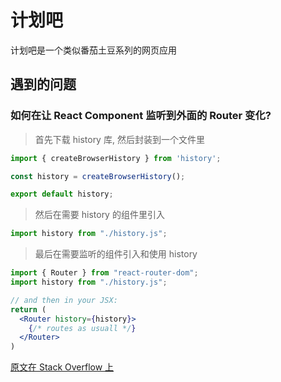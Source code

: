 # 计划吧

计划吧是一个类似番茄土豆系列的网页应用


## 遇到的问题 

### 如何在让 React Component 监听到外面的 Router 变化?

>首先下载 history 库, 然后封装到一个文件里
```jsx harmony
import { createBrowserHistory } from 'history';

const history = createBrowserHistory();

export default history;
```

>然后在需要 history 的组件里引入
```jsx harmony
import history from "./history.js";
```

>最后在需要监听的组件引入和使用 history
```jsx harmony
import { Router } from "react-router-dom";
import history from "./history.js";

// and then in your JSX:
return (
  <Router history={history}>
    {/* routes as usuall */}
  </Router>
)
```

[原文在 Stack Overflow 上](https://stackoverflow.com/questions/44153517/how-to-access-history-object-outside-of-a-react-component)

